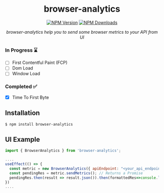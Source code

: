 <div align="center">
  
# browser-analytics

[![NPM Version][npm-version-image]][npm-url]
[![NPM Downloads][npm-downloads-image]][npm-url]

<i> browser-analytics help you to send some browser metrics to your API from UI </i>

</div>

<h3>In Progress ⌛</h3>

- [ ] First Contentful Paint (FCP)
- [ ] Dom Load 
- [ ] Window Load

<h3>Completed ✅ </h3>

- [x] Time To First Byte

## Installation

```sh
$ npm install browser-analytics
```

[npm-downloads-image]: https://badgen.net/npm/dw/browser-analytics
[npm-url]: https://www.npmjs.com/package/browser-analytics
[npm-version-image]: https://badgen.net/npm/v/browser-analytics

## UI Example

<!-- eslint-disable no-unused-vars -->

```js
import { BrowserAnalytics } from 'browser-analytics';

....
useEffect(() => {
  const metric = new BrowserAnalytics({ apiEndpoint: "<your_api_endpoint>" }) 
  const pendingRes = metric.sendMetrics(); // Returns a Promise
  pendingRes.then(result => result.json()).then(formattedRes=>console.log(formattedRes));
})
....        
```
